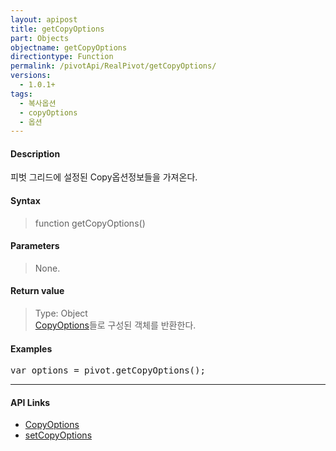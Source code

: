```yaml
---
layout: apipost
title: getCopyOptions
part: Objects
objectname: getCopyOptions
directiontype: Function
permalink: /pivotApi/RealPivot/getCopyOptions/
versions:
  - 1.0.1+
tags:
  - 복사옵션
  - copyOptions
  - 옵션
---
```



#### Description

 피벗 그리드에 설정된 Copy옵션정보들을 가져온다.    

#### Syntax

> function getCopyOptions()  

#### Parameters

> None.

#### Return value

> Type: Object   
> [CopyOptions](/pivotApi/types/CopyOptions/)들로 구성된 객체를 반환한다.     

#### Examples 

<pre class="prettyprint">
var options = pivot.getCopyOptions();
</pre>

---

#### API Links

* [CopyOptions](/pivotApi/types/CopyOptions/)   
* [setCopyOptions](/pivotApi/RealPivot/setCopyOptions/)   